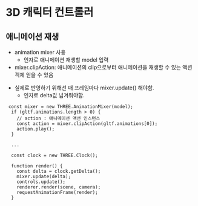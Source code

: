 # 3D 캐릭터 컨트롤러

## 애니메이션 재생

- animation mixer 사용
  - 인자로 애니메이션 재생할 model 입력
- mixer.clipAction: 애니메이션의 clip으로부터 애니메이션을 재생할 수 있는 액션객체 얻을 수 있음

* 실제로 반영하기 위해선 매 프레임마다 mixer.update() 해야함.
  - 인자로 delta값 넘겨줘야함.

```
 const mixer = new THREE.AnimationMixer(model);
  if (gltf.animations.length > 0) {
    // action : 애니메이션 액션 인스턴스
    const action = mixer.clipAction(gltf.animations[0]);
    action.play();
  }

  ...

  const clock = new THREE.Clock();

  function render() {
    const delta = clock.getDelta();
    mixer.update(delta);
    controls.update();
    renderer.render(scene, camera);
    requestAnimationFrame(render);
  }
```
